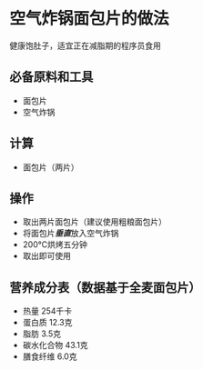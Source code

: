 # 空气炸锅面包片的做法

健康饱肚子，适宜正在减脂期的程序员食用

## 必备原料和工具

- 面包片
- 空气炸锅


## 计算

- 面包片（两片）

## 操作

* 取出两片面包片（建议使用粗粮面包片）
* 将面包片***垂直***放入空气炸锅
* 200°C烘烤五分钟
* 取出即可使用

## 营养成分表（数据基于全麦面包片）

* 热量 254千卡
* 蛋白质 12.3克
* 脂肪 3.5克
* 碳水化合物 43.1克
* 膳食纤维 6.0克


